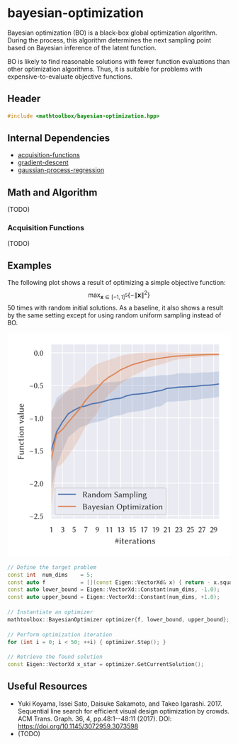 # bayesian-optimization

Bayesian optimization (BO) is a black-box global optimization algorithm. During the process, this algorithm determines the next sampling point based on Bayesian inference of the latent function.

BO is likely to find reasonable solutions with fewer function evaluations than other optimization algorithms. Thus, it is suitable for problems with expensive-to-evaluate objective functions.

## Header

```cpp
#include <mathtoolbox/bayesian-optimization.hpp>
```

## Internal Dependencies

- [acquisition-functions](../acquisition-functions)
- [gradient-descent](../gradient-descent)
- [gaussian-process-regression](../gaussian-process-regression/)

## Math and Algorithm

(TODO)

### Acquisition Functions

(TODO)

## Examples

The following plot shows a result of optimizing a simple objective function:
$$
\max_{\mathbf{x} \in [-1, 1]^{5}} \{ - \| \mathbf{x} \|^{2} \}
$$
50 times with random initial solutions. As a baseline, it also shows a result by the same setting except for using random uniform sampling instead of BO.

![](./bayesian-optimization/bo-vs-rand.png)

```cpp
// Define the target problem
const int  num_dims    = 5;
const auto f           = [](const Eigen::VectorXd& x) { return - x.squaredNorm(); };
const auto lower_bound = Eigen::VectorXd::Constant(num_dims, -1.0);
const auto upper_bound = Eigen::VectorXd::Constant(num_dims, +1.0);

// Instantiate an optimizer
mathtoolbox::BayesianOptimizer optimizer{f, lower_bound, upper_bound};

// Perform optimization iteration
for (int i = 0; i < 50; ++i) { optimizer.Step(); }

// Retrieve the found solution
const Eigen::VectorXd x_star = optimizer.GetCurrentSolution();
```

## Useful Resources

- Yuki Koyama, Issei Sato, Daisuke Sakamoto, and Takeo Igarashi. 2017. Sequential line search for efficient visual design optimization by crowds. ACM Trans. Graph. 36, 4, pp.48:1--48:11 (2017). DOI: <https://doi.org/10.1145/3072959.3073598>
- (TODO)
